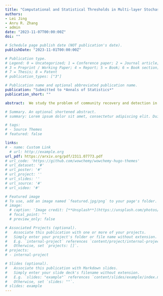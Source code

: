 ```yaml
---
title: "Computational and Statistical Thresholds in Multi-layer Stochastic Block Models"
authors:
- Lei Jing
- Anru R. Zhang
- admin
date: "2023-11-07T00:00:00Z"
doi: ""

# Schedule page publish date (NOT publication's date).
publishDate: "2023-11-01T00:00:00Z"

# Publication type.
# Legend: 0 = Uncategorized; 1 = Conference paper; 2 = Journal article;
# 3 = Preprint / Working Paper; 4 = Report; 5 = Book; 6 = Book section;
# 7 = Thesis; 8 = Patent
# publication_types: ["3"]

# Publication name and optional abbreviated publication name.
publication: "Submitted to *Annals of Statistics*"
publication_short: ""

abstract:  We study the problem of community recovery and detection in multi-layer stochastic block models, focusing on the critical network density threshold for consistent community structure inference. Using a prototypical two-block model, we reveal a computational barrier for such multi-layer stochastic block models that does not exist for its single-layer counterpart: When there are no computational constraints, the density threshold depends linearly on the number of layers. However, when restricted to polynomial-time algorithms, the density threshold scales with the square root of the number of layers, assuming correctness of a low-degree polynomial hardness conjecture. Our results provide a nearly complete picture of the optimal inference in multiple-layer stochastic block models and partially settle the open question in Jing Lei (2022) regarding the optimality of the bias-adjusted spectral method.

# Summary. An optional shortened abstract.
# summary: Lorem ipsum dolor sit amet, consectetur adipiscing elit. Duis posuere tellus ac convallis placerat. Proin tincidunt magna sed ex sollicitudin condimentum.

# tags:
# - Source Themes
# featured: false

links: 
# - name: Custom Link
  # url: http://example.org
url_pdf: https://arxiv.org/pdf/2311.07773.pdf
# url_code: 'https://github.com/wowchemy/wowchemy-hugo-themes'
# url_dataset: '#'
# url_poster: '#'
# url_project: ''
# url_slides: ''
# url_source: '#'
# url_video: '#'

# Featured image
# To use, add an image named `featured.jpg/png` to your page's folder. 
# image:
  # caption: 'Image credit: [**Unsplash**](https://unsplash.com/photos/s9CC2SKySJM)'
  # focal_point: ""
  # preview_only: false

# Associated Projects (optional).
#   Associate this publication with one or more of your projects.
#   Simply enter your project's folder or file name without extension.
#   E.g. `internal-project` references `content/project/internal-project/index.md`.
#   Otherwise, set `projects: []`.
# projects:
# - internal-project

# Slides (optional).
#   Associate this publication with Markdown slides.
#   Simply enter your slide deck's filename without extension.
#   E.g. `slides: "example"` references `content/slides/example/index.md`.
#   Otherwise, set `slides: ""`.
# slides: example
---
```

